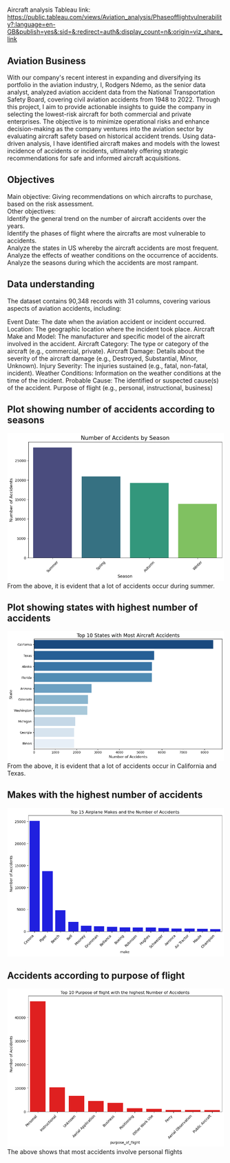 #
Aircraft analysis
Tableau link:
https://public.tableau.com/views/Aviation_analysis/Phaseofflightvulnerability?:language=en-GB&publish=yes&:sid=&:redirect=auth&:display_count=n&:origin=viz_share_link
## Aviation Business
With our company's recent interest in expanding and diversifying its portfolio in the aviation industry, I, Rodgers Ndemo, as the senior data analyst, analyzed aviation accident data from the National Transportation Safety Board, covering civil aviation accidents from 1948 to 2022. Through this project, I aim to provide actionable insights to guide the company in selecting the lowest-risk aircraft for both commercial and private enterprises. The objective is to minimize operational risks and enhance decision-making as the company ventures into the aviation sector by evaluating aircraft safety based on historical accident trends. Using data-driven analysis, I have identified aircraft makes and models with the lowest incidence of accidents or incidents, ultimately offering strategic recommendations for safe and informed aircraft acquisitions.

## Objectives
Main objective:  Giving recommendations on which aircrafts to purchase, based on the risk assessment.  
Other objectives:  
Identify the general trend on the number of aircraft accidents over the years.  
Identify the phases of flight where the aircrafts are most vulnerable to accidents.  
Analyze the states in US whereby the aircraft accidents are most frequent.  
Analyze the effects of weather conditions on the occurrence of accidents.  
Analyze the seasons during which the accidents are most rampant.

## Data understanding
The dataset contains 90,348 records with 31 columns, covering various aspects of aviation accidents, including:

Event Date: The date when the aviation accident or incident occurred.
Location: The geographic location where the incident took place.
Aircraft Make and Model: The manufacturer and specific model of the aircraft involved in the accident.
Aircraft Category: The type or category of the aircraft (e.g., commercial, private).
Aircraft Damage: Details about the severity of the aircraft damage (e.g., Destroyed, Substantial, Minor, Unknown).
Injury Severity: The injuries sustained (e.g., fatal, non-fatal, incident).
Weather Conditions: Information on the weather conditions at the time of the incident.
Probable Cause: The identified or suspected cause(s) of the accident.
Purpose of flight (e.g., personal, instructional, business)

## Plot showing number of accidents according to seasons
![Seasonal accidents barplot](./assets/accidents_per_season.png)
From the above, it is evident that a lot of accidents occur during summer.

## Plot showing states with highest number of accidents
![accidents according to states](./assets/states_with_most_accidents.png)
From the above, it is evident that a lot of accidents occur in California and Texas.

## Makes with the highest number of accidents
![top makes with accidents](./assets/top_makes_with_accidents.png)

## Accidents according to purpose of flight
![purpose of flight accidents](./assets/top_purposes_with_injuries.png)
The above shows that most accidents involve personal flights




